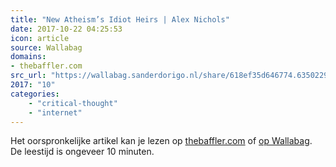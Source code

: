 ```yaml
---
title: "New Atheism’s Idiot Heirs | Alex Nichols"
date: 2017-10-22 04:25:53
icon: article
source: Wallabag
domains:
- thebaffler.com
src_url: "https://wallabag.sanderdorigo.nl/share/618ef35d646774.63502294"
2017: "10"
categories:
    - "critical-thought"
    - "internet"
---
```

Het oorspronkelijke artikel kan je lezen op [thebaffler.com](https://thebaffler.com/latest/new-atheisms-idiot-heirs-nichols) of [op Wallabag](https://wallabag.sanderdorigo.nl/share/618ef35d646774.63502294). De leestijd is ongeveer 10 minuten.
